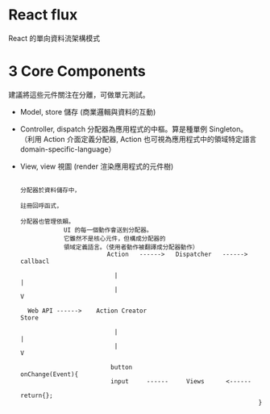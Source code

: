 # React flux
React 的單向資料流架構模式

# 3 Core Components

建議將這些元件關注在分離，可做單元測試。

* Model, store 儲存 (商業邏輯與資料的互動)

* Controller, dispatch 分配器為應用程式的中樞。算是種單例 Singleton。
 （利用 Action 介面定義分配器, Action 也可視為應用程式中的領域特定語言 domain-specific-language）

* View, view 視圖 (render 渲染應用程式的元件樹)


     
                                                                          分配器於資料儲存中，
                                                                            註冊回呼函式，
                                                                           分配器也管理依賴。
                  UI 的每一個動作會送到分配器。  
                  它雖然不是核心元件，但構成分配器的
                  領域定義語言。（使用者動作被翻譯成分配器動作）                                                              
                              Action   ------>   Dispatcher   ------>   callbacl

                                |                                           |
                                |                                           V

        Web API ------>    Action Creator                                 Store

                                |                                           |
                                |                                           V

                               button                                    onChange(Event){
                               input     ------     Views      <------          
                                                                        return{};
                                                                        }
                                                                        
                                                                        
                                                                        
                                                                        
                                                                        
                                                                        
                                                                        
